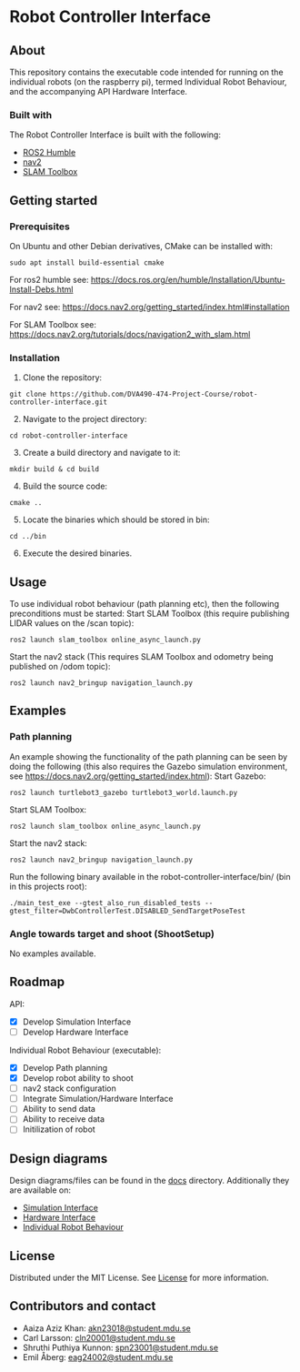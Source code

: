 Robot Controller Interface
=======================

About
-----------------------
This repository contains the executable code intended for running on the 
individual robots (on the raspberry pi), termed Individual Robot Behaviour, 
and the accompanying API Hardware Interface.

### Built with
The Robot Controller Interface is built with the following:

- [ROS2 Humble](https://docs.ros.org/en/humble/index.html)
- [nav2](https://docs.nav2.org/)
- [SLAM Toolbox](https://github.com/SteveMacenski/slam_toolbox)

Getting started
-----------------------

### Prerequisites
On Ubuntu and other Debian derivatives, CMake can be installed with:
```
sudo apt install build-essential cmake
```

For ros2 humble see: https://docs.ros.org/en/humble/Installation/Ubuntu-Install-Debs.html

For nav2 see: https://docs.nav2.org/getting_started/index.html#installation

For SLAM Toolbox see: https://docs.nav2.org/tutorials/docs/navigation2_with_slam.html

### Installation
1. Clone the repository:
```
git clone https://github.com/DVA490-474-Project-Course/robot-controller-interface.git
```
2. Navigate to the project directory:
```
cd robot-controller-interface
```
3. Create a build directory and navigate to it:
```
mkdir build & cd build
```
4. Build the source code:
```
cmake ..
```
5. Locate the binaries which should be stored in bin:
```
cd ../bin
```
6. Execute the desired binaries.

Usage
-----------------------

To use individual robot behaviour (path planning etc), then the following 
preconditions must be started:
Start SLAM Toolbox (this require publishing LIDAR values on the /scan topic):
```
ros2 launch slam_toolbox online_async_launch.py
```
Start the nav2 stack (This requires SLAM Toolbox and odometry being published 
on /odom topic):
```
ros2 launch nav2_bringup navigation_launch.py
```

Examples
-----------------------

### Path planning
An example showing the functionality of the path planning can be seen by doing 
the following (this also requires the Gazebo simulation environment, see 
https://docs.nav2.org/getting_started/index.html):
Start Gazebo:
```
ros2 launch turtlebot3_gazebo turtlebot3_world.launch.py
```
Start SLAM Toolbox:
```
ros2 launch slam_toolbox online_async_launch.py
```
Start the nav2 stack:
```
ros2 launch nav2_bringup navigation_launch.py
```
Run the following binary available in the robot-controller-interface/bin/ 
(bin in this projects root):
```
./main_test_exe --gtest_also_run_disabled_tests --gtest_filter=DwbControllerTest.DISABLED_SendTargetPoseTest
```

### Angle towards target and shoot (ShootSetup)
No examples available.

Roadmap
-----------------------
API:
- [x] Develop Simulation Interface
- [ ] Develop Hardware Interface

Individual Robot Behaviour (executable):
- [x] Develop Path planning 
- [x] Develop robot ability to shoot
- [ ] nav2 stack configuration
- [ ] Integrate Simulation/Hardware Interface
- [ ] Ability to send data
- [ ] Ability to receive data
- [ ] Initilization of robot

Design diagrams
-----------------------
Design diagrams/files can be found in the [docs](/docs) directory. Additionally 
they are available on:
- [Simulation Interface](https://www.mermaidchart.com/raw/16fc3609-d826-440a-bef5-40a7a39f1140?theme=dark&version=v0.1&format=svg)
- [Hardware Interface]()
- [Individual Robot Behaviour](https://www.mermaidchart.com/raw/dc459e07-4c98-46b8-8ac0-41c56aa6950f?theme=dark&version=v0.1&format=svg)

License
-----------------------
Distributed under the MIT License. See [License](/LICENSE) for more information.

Contributors and contact
-----------------------
- Aaiza Aziz Khan: akn23018@student.mdu.se
- Carl Larsson: cln20001@student.mdu.se
- Shruthi Puthiya Kunnon: spn23001@student.mdu.se
- Emil Åberg: eag24002@student.mdu.se
